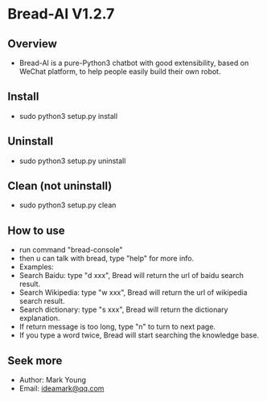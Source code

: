 # Bread-AI V1.2.7

## Overview
* Bread-AI is a pure-Python3 chatbot with good extensibility, based on WeChat platform, to help people easily build their own robot. 

## Install
* sudo python3 setup.py install

## Uninstall
* sudo python3 setup.py uninstall

## Clean (not uninstall)
* sudo python3 setup.py clean

## How to use
* run command "bread-console"
* then u can talk with bread, type "help" for more info.
* Examples:
 * Search Baidu: type "d xxx", Bread will return the url of baidu search result.
 * Search Wikipedia: type "w xxx", Bread will return the url of wikipedia search result.
 * Search dictionary: type "s xxx", Bread will return the dictionary explanation.
 * If return message is too long, type "n" to turn to next page.
 * If you type a word twice, Bread will start searching the knowledge base.

## Seek more
* Author: Mark Young
* Email: ideamark@qq.com
